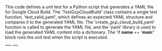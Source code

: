 This code defines a unit test for a Python script that generates a YAML file for Google Cloud Build. The 'TestGcpCloudBuild' class contains a single test function, 'test_valid_yaml', which defines an expected YAML structure and compares it to the generated YAML file. The 'create_gcp_cloud_build_yaml' function is called to generate the YAML file, and the 'yaml' library is used to load the generated YAML content into a dictionary. The 'if __name__ == '__main__'' block runs the unit test when the script is executed.

"""
"""
